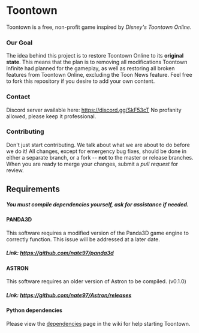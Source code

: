 Toontown
=================
Toontown is a free, non-profit game inspired by _Disney's Toontown Online_.


### Our Goal ###
The idea behind this project is to restore Toontown Online to its **original state**. This means that the plan is to removing all modifications Toontown Infinite had planned for the gameplay, as well as restoring all broken features from Toontown Online, excluding the Toon News feature. Feel free to fork this repository if you desire to add your own content.

### Contact ###
Discord server available here: https://discord.gg/SkF53cT
No profanity allowed, please keep it professional.

### Contributing ###
Don't just start contributing. We talk about what we are about to do before we do it! All changes, except for emergency bug fixes, should be done in either a separate branch, or a fork -- **not** to the master or release branches. When you are ready to merge your changes, submit a _pull request_ for review.

## Requirements ##

##### You must compile dependencies yourself, ask for assistance if needed. #####

#### PANDA3D
This software requires a modified version of the Panda3D game engine to correctly function. This issue will be addressed at a later date.
##### Link: https://github.com/nate97/panda3d


#### ASTRON
This software requires an older version of Astron to be compiled. (v0.1.0)
##### Link: https://github.com/nate97/Astron/releases 

#### Python dependencies ####
Please view the [dependencies](https://github.com/ToontownInfinite/src/wiki/Dependencies) page in the wiki for help starting Toontown.
